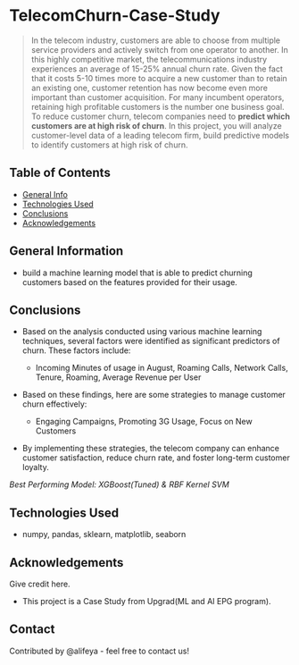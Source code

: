 # TelecomChurn-Case-Study
> In the telecom industry, customers are able to choose from multiple service providers and actively switch from one operator to another. In this highly competitive market, the telecommunications industry experiences an average of 15-25% annual churn rate. Given the fact that it costs 5-10 times more to acquire a new customer than to retain an existing one, customer retention has now become even more important than customer acquisition. For many incumbent operators, retaining high profitable customers is the number one business goal. To reduce customer churn, telecom companies need to **predict which customers are at high risk of churn**. In this project, you will analyze customer-level data of a leading telecom firm, build predictive models to identify customers at high risk of churn.

## Table of Contents
* [General Info](#general-information)
* [Technologies Used](#technologies-used)
* [Conclusions](#conclusions)
* [Acknowledgements](#acknowledgements)

## General Information
-  build a machine learning model that is able to predict churning customers based on the features provided for their usage.

## Conclusions
- Based on the analysis conducted using various machine learning techniques, several factors were identified as significant predictors of churn. These factors include:

    - Incoming Minutes of usage in August, Roaming Calls, Network Calls, Tenure, Roaming, Average Revenue per User

- Based on these findings, here are some strategies to manage customer churn effectively:

    - Engaging Campaigns, Promoting 3G Usage, Focus on New Customers

- By implementing these strategies, the telecom company can enhance customer satisfaction, reduce churn rate, and foster long-term customer loyalty.

*Best Performing Model: XGBoost(Tuned) & RBF Kernel SVM*


## Technologies Used
- numpy, pandas, sklearn, matplotlib, seaborn

## Acknowledgements
Give credit here.
- This project is a Case Study from Upgrad(ML and AI EPG program).

## Contact
Contributed by @alifeya - feel free to contact us!
